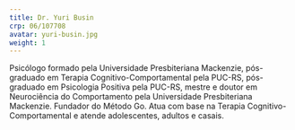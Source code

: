 ```yaml
---
title: Dr. Yuri Busin
crp: 06/107708
avatar: yuri-busin.jpg
weight: 1
---
```


Psicólogo formado pela Universidade Presbiteriana Mackenzie, pós-graduado em Terapia Cognitivo-Comportamental pela PUC-RS, pós-graduado em Psicologia Positiva pela PUC-RS, mestre e doutor em Neurociência do Comportamento pela Universidade Presbiteriana Mackenzie. Fundador do Método Go. Atua com base na Terapia Cognitivo-Comportamental e atende adolescentes, adultos e casais.
